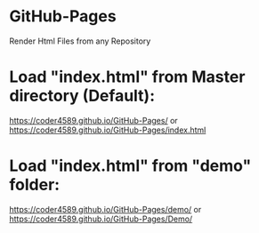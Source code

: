# GitHub-Pages
Render Html Files from any Repository

# Load "index.html" from Master directory (Default):
https://coder4589.github.io/GitHub-Pages/ or https://coder4589.github.io/GitHub-Pages/index.html

# Load "index.html" from "demo" folder:
https://coder4589.github.io/GitHub-Pages/demo/ or https://coder4589.github.io/GitHub-Pages/Demo/
